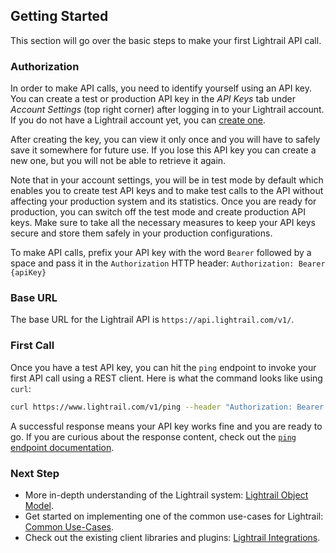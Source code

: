 ## Getting Started
This section will go over the basic steps to make your first Lightrail API call. 

### Authorization

In order to make API calls, you need to identify yourself using an API key. You can create a test or production API key in the _API Keys_ tab under _Account Settings_ (top right corner) after logging in to your Lightrail account. If you do not have a Lightrail account yet, you can <a href="https://www.lightrail.com/app/#/register" target="_blank">create one</a>. 

After creating the key, you can view it only once and you will have to safely save it somewhere for future use. If you lose this API key you can create a new one, but you will not be able to retrieve it again.

Note that in your account settings, you will be in test mode by default which enables you to create test API keys and to make test calls to the API without affecting your production system and its statistics.
Once you are ready for production, you can switch off the test mode and create production API keys. Make sure to take all the necessary measures to keep your API keys secure and store them safely in your production configurations.

To make API calls, prefix your API key with the word `Bearer` followed by a space and pass it in the `Authorization` HTTP header:
`Authorization: Bearer {apiKey}`

### Base URL

The base URL for the Lightrail API is `https://api.lightrail.com/v1/`.

### First Call

Once you have a test API key, you can hit the `ping` endpoint to invoke your first API call using a REST client. Here is what the command looks like using `curl`:

```sh
curl https://www.lightrail.com/v1/ping --header "Authorization: Bearer <apiKey>"
```

A successful response means your API key works fine and you are ready to go. 
If you are curious about the response content, check out the [`ping` endpoint documentation](#ping-endpoint-anchor).

### Next Step
- More in-depth understanding of the Lightrail system: [Lightrail Object Model](#object-model-anchor). 
- Get started on implementing one of the common use-cases for Lightrail: [Common Use-Cases](#use-cases-anchor). 
- Check out the existing client libraries and plugins: [Lightrail Integrations](#integrations-anchor).